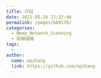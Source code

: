 ```yaml
---
title: 介绍
date: 2022-05-26 22:37:46
permalink: /pages/bb9135/
categories:
  - Nmap_Network_Scanning
  - 防御措施
tags:
  - 
author: 
  name: opzhang
  link: https://github.com/opzhang
---
```

